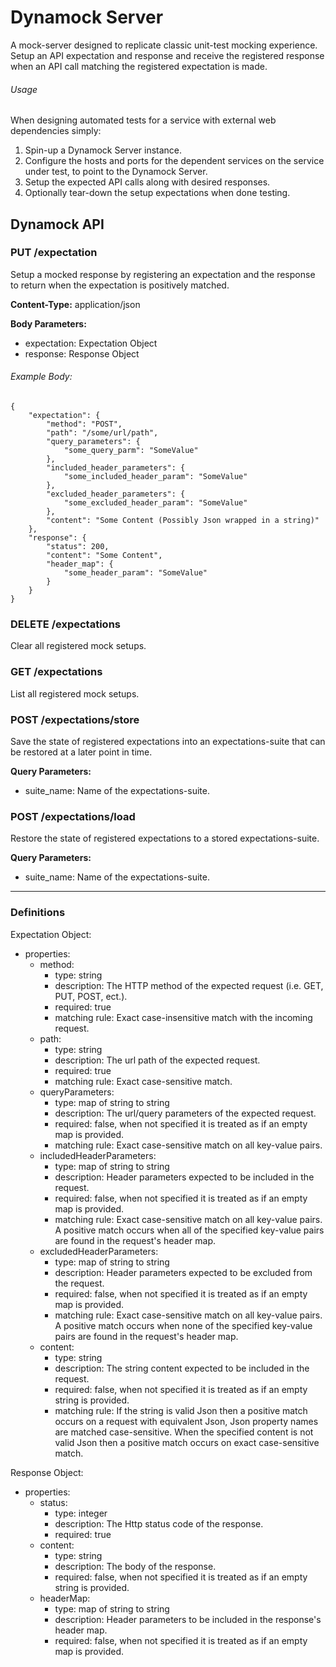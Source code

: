 # Dynamock Server
A mock-server designed to replicate classic unit-test mocking experience. Setup an API expectation and response and receive the registered response when an API call matching the registered expectation is made. 

###### Usage
When designing automated tests for a service with external web dependencies simply:
1. Spin-up a Dynamock Server instance.
1. Configure the hosts and ports for the dependent services on the service under test, to point to the Dynamock Server.
1. Setup the expected API calls along with desired responses.
1. Optionally tear-down the setup expectations when done testing.

## Dynamock API

### PUT /expectation
Setup a mocked response by registering an expectation and the response to return when the expectation is positively matched. 

**Content-Type:** application/json

**Body Parameters:**
- expectation: Expectation Object
- response: Response Object

###### Example Body:

    {
        "expectation": {
            "method": "POST",
            "path": "/some/url/path",
            "query_parameters": {
                "some_query_parm": "SomeValue"
            },
            "included_header_parameters": {
                "some_included_header_param": "SomeValue"
            },
            "excluded_header_parameters": {
                "some_excluded_header_param": "SomeValue"
            },
            "content": "Some Content (Possibly Json wrapped in a string)"
        },
        "response": {
            "status": 200,
            "content": "Some Content",
            "header_map": {
                "some_header_param": "SomeValue"
            }
        }
    }

### DELETE /expectations
Clear all registered mock setups.

### GET /expectations
List all registered mock setups.

### POST /expectations/store
Save the state of registered expectations into an expectations-suite that can be restored at a later point in time.

**Query Parameters:**
- suite_name: Name of the expectations-suite.

### POST /expectations/load
Restore the state of registered expectations to a stored expectations-suite.

**Query Parameters:**
- suite_name: Name of the expectations-suite.

----------------------------------------------

### Definitions
Expectation Object:
- properties:
    - method:
        - type: string
        - description: The HTTP method of the expected request (i.e. GET, PUT, POST, ect.).
        - required: true
        - matching rule: Exact case-insensitive match with the incoming request. 
    - path:
        - type: string
        - description: The url path of the expected request.
        - required: true
        - matching rule: Exact case-sensitive match.
    - queryParameters:
        - type: map of string to string
        - description: The url/query parameters of the expected request.
        - required: false, when not specified it is treated as if an empty map is provided.
        - matching rule: Exact case-sensitive match on all key-value pairs.
    - includedHeaderParameters:
        - type: map of string to string
        - description: Header parameters expected to be included in the request.
        - required: false, when not specified it is treated as if an empty map is provided.
        - matching rule: Exact case-sensitive match on all key-value pairs. A positive match occurs when all of the specified key-value pairs are found in the request's header map.
    - excludedHeaderParameters:
        - type: map of string to string
        - description: Header parameters expected to be excluded from the request.
        - required: false, when not specified it is treated as if an empty map is provided.
        - matching rule: Exact case-sensitive match on all key-value pairs. A positive match occurs when none of the specified key-value pairs are found in the request's header map.
    - content:
        - type: string
        - description: The string content expected to be included in the request.
        - required: false, when not specified it is treated as if an empty string is provided.
        - matching rule: If the string is valid Json then a positive match occurs on a request with equivalent Json, Json property names are matched case-sensitive. When the specified content is not valid Json then a positive match occurs on exact case-sensitive match.
        
Response Object:
- properties:
    - status:
        - type: integer
        - description: The Http status code of the response. 
        - required: true
    - content:
        - type: string
        - description: The body of the response.
        - required: false, when not specified it is treated as if an empty string is provided.
    - headerMap:
        - type: map of string to string
        - description: Header parameters to be included in the response's header map.
        - required: false, when not specified it is treated as if an empty map is provided.
